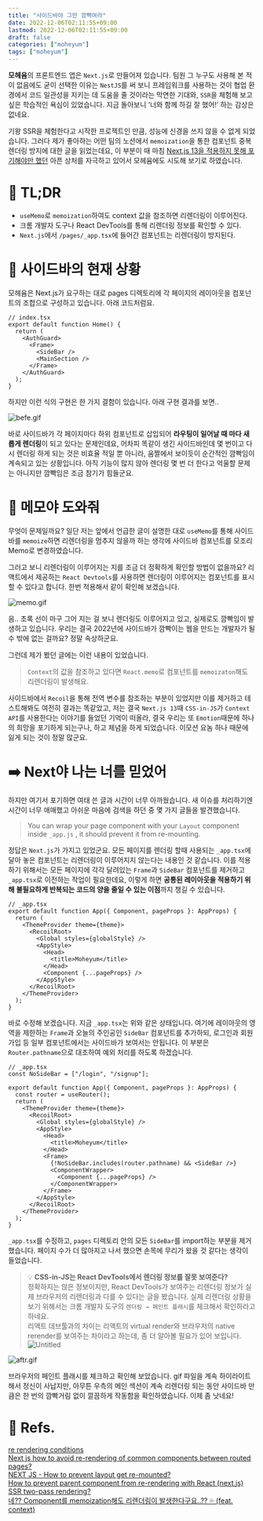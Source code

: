 ```yaml
---
title: "사이드바야 그만 깜빡여라"
date: 2022-12-06T02:11:55+09:00
lastmod: 2022-12-06T02:11:55+09:00
draft: false
categories: ["moheyum"]
tags: ["moheyum"]
---
```


**모헤윰**의 프론트엔드 앱은 `Next.js`로 만들어져 있습니다. 팀원 그 누구도 사용해 본 적이 없음에도 굳이 선택한 이유는 `NestJS`를 써 보니 프레임워크를 사용하는 것이 협업 환경에서 코드 일관성을 지키는 데 도움을 줄 것이라는 막연한 기대와, `SSR`을 체험해 보고 싶은 학습적인 욕심이 있었습니다. 지금 돌아보니 ‘너와 함께 하길 잘 했어!’ 하는 감상은 없네요.

기왕 SSR을 체험한다고 시작한 프로젝트인 만큼, 성능에 신경을 쓰지 않을 수 없게 되었습니다. 그러다 제가 좋아하는 어떤 팀의 노션에서 `memoization`을 통한 컴포넌트 중복 렌더링 방지에 대한 글을 읽었는데요, 이 부분이 때 마침 [Next.js 13을 적용하지 못해 포기해야만 했던](https://www.notion.so/next-js-13-app-dir-11191a66a5564a25ba882c8a835afd13) 아픈 상처를 자극하고 있어서 모헤윰에도 시도해 보기로 하였습니다.

# 🤷 TL;DR

- `useMemo`로 `memoization`하여도 context 값을 참조하면 리렌더링이 이루어진다.
- 크롬 개발자 도구나 React DevTools를 통해 리렌더링 정보를 확인할 수 있다.
- `Next.js`에서 `/pages/_app.tsx`에 들어간 컴포넌트는 리렌더링이 방지된다.

# 🤔 사이드바의 현재 상황

모헤윰은 Next.js가 요구하는 대로 pages 디렉토리에 각 페이지의 레이아웃을 컴포넌트의 조합으로 구성하고 있습니다. 아래 코드처럼요.

```tsx
// index.tsx
export default function Home() {
  return (
    <AuthGuard>
      <Frame>
        <SideBar />
        <MainSection />
      </Frame>
    </AuthGuard>
  );
}
```

하지만 이런 식의 구현은 한 가지 결함이 있습니다. 아래 구현 결과를 보면..

![befe.gif](/images/posts/2022/12/prevent-sidebar-blinking/01-sidebar-blinking.gif)

바로 사이드바가 각 페이지마다 하위 컴포넌트로 삽입되어 **라우팅이 일어날 때 마다 새롭게 렌더링**이 되고 있다는 문제인데요, 어차피 똑같이 생긴 사이드바인데 몇 번이고 다시 렌더링 하게 되는 것은 비효율 적일 뿐 아니라, 움짤에서 보이듯이 순간적인 깜빡임이 계속되고 있는 상황입니다. 아직 기능이 많지 않아 렌더링 몇 번 더 한다고 억울할 문제는 아니지만 깜빡임은 조금 참기가 힘들군요.

# 📝 메모야 도와줘

무엇이 문제일까요? 일단 저는 앞에서 언급한 글이 설명한 대로 `useMemo`를 통해 사이드바를 `memoize`하면 리렌더링을 멈추지 않을까 하는 생각에 사이드바 컴포넌트를 모조리 Memo로 변경하였습니다.

그러고 보니 리렌더링이 이루어지는 지를 조금 더 정확하게 확인할 방법이 없을까요? 리액트에서 제공하는 `React Devtools`를 사용하면 렌더링이 이루어지는 컴포넌트를 표시할 수 있다고 합니다. 한번 적용해서 같이 확인해 보겠습니다.

![memo.gif](/images/posts/2022/12/prevent-sidebar-blinking/02-sidebar-blinking.gif)

음.. 초록 선이 마구 그어 지는 걸 보니 렌더링도 이루어지고 있고, 실제로도 깜빡임이 발생하고 있습니다. 우리는 결국 2022년에 사이드바가 깜빡이는 웹을 만드는 개발자가 될 수 밖에 없는 걸까요? 정말 속상하군요.

그런데 제가 봤던 글에는 이런 내용이 있었습니다.

> `Context`의 값을 참조하고 있다면 `React.memo`로 컴포넌트를 `memoizaton`해도 리렌더링이 발생해요.

사이드바에서 `Recoil`을 통해 전역 변수를 참조하는 부분이 있었지만 이를 제거하고 테스트해봐도 여전히 결과는 똑같았고, 저는 결국 `Next.js 13`때 `CSS-in-JS`가 `Context API`를 사용한다는 이야기를 들었던 기억이 떠올라, 결국 우리는 또 `Emotion`때문에 하나의 희망을 포기하게 되는구나, 하고 체념을 하게 되었습니다. 이모션 요놈 하나 때문에 잃게 되는 것이 정말 많군요.

# ➡️ Next야 나는 너를 믿었어

하지만 여기서 포기하면 여태 쓴 글과 시간이 너무 아까웠습니다. 새 이슈를 처리하기엔 시간이 너무 애매했고 아쉬운 마음에 검색을 하던 중 몇 가지 글들을 발견했습니다.

> You can wrap your page component with your `Layout` component inside `_app.js`
> , it should prevent it from re-mounting.

정답은 `Next.js`가 가지고 있었군요. 모든 페이지를 렌더링 할때 사용되는 `_app.tsx`에 달아 놓은 컴포넌트는 리렌더링이 이루어지지 않는다는 내용인 것 같습니다. 이를 적용하기 위해서는 모든 페이지에 각각 달려있는 `Frame`과 `SideBar` 컴포넌트를 제거하고 `_app.tsx`로 이전하는 작업이 필요한데요, 이렇게 하면 **공통된 레이아웃을 적용하기 위해 불필요하게 반복되는 코드의 양을 줄일 수 있는 이점**까지 챙길 수 있습니다.

```tsx
// _app.tsx
export default function App({ Component, pageProps }: AppProps) {
  return (
    <ThemeProvider theme={theme}>
      <RecoilRoot>
        <Global styles={globalStyle} />
        <AppStyle>
          <Head>
            <title>Moheyum</title>
          </Head>
          <Component {...pageProps} />
        </AppStyle>
      </RecoilRoot>
    </ThemeProvider>
  );
}
```

바로 수정해 보겠습니다. 지금 `_app.tsx`는 위와 같은 상태입니다. 여기에 레이아웃의 영역을 제한하는 `Frame`과 오늘의 주인공인 `SideBar` 컴포넌트를 추가하되, 로그인과 회원가입 등 일부 컴포넌트에서는 사이드바가 보여서는 안됩니다. 이 부분은 `Router.pathname`으로 대조하여 예외 처리를 하도록 하겠습니다.

```tsx
// _app.tsx
const NoSideBar = ["/login", "/signup"];

export default function App({ Component, pageProps }: AppProps) {
  const router = useRouter();
  return (
    <ThemeProvider theme={theme}>
      <RecoilRoot>
        <Global styles={globalStyle} />
        <AppStyle>
          <Head>
            <title>Moheyum</title>
          </Head>
          <Frame>
            {!NoSideBar.includes(router.pathname) && <SideBar />}
            <ComponentWrapper>
              <Component {...pageProps} />
            </ComponentWrapper>
          </Frame>
        </AppStyle>
      </RecoilRoot>
    </ThemeProvider>
  );
}
```

`_app.tsx`를 수정하고, `pages` 디렉토리 안의 모든 `SideBar`를 import하는 부분을 제거했습니다. 페이지 수가 더 많아지고 나서 했으면 손목에 무리가 왔을 것 같다는 생각이 들었습니다.

> 💡 **CSS-in-JS는 React DevTools에서 렌더링 정보를 잘못 보여준다?**  
> 정확하지는 않은 정보이지만, React DevTools가 보여주는 리렌더링 정보가 실제 브라우저의 리렌더링과 다를 수 있다는 글을 봤습니다. 실제 리렌더링 상황을 보기 위해서는 크롬 개발자 도구의 `렌더링 → 페인트 플래시`를 체크해서 확인하라고 하네요.  
> 리액트 데브툴과의 차이는 리액트의 virtual render와 브라우저의 native rerender를 보여주는 차이라고 하는데, 좀 더 알아볼 필요가 있어 보입니다.  
> ![Untitled](/images/posts/2022/12/prevent-sidebar-blinking/03-sidebar-blinking.png)

![aftr.gif](/images/posts/2022/12/prevent-sidebar-blinking/04-sidebar-blinking.gif)

브라우저의 페인트 플래시를 체크하고 확인해 보았습니다. gif 파일을 계속 하이라이트해서 정신이 사납지만, 아무튼 우측의 메인 섹션이 계속 리렌더링 되는 동안 사이드바 만큼은 한 번의 깜빡거림 없이 깔끔하게 작동함을 확인하였습니다. 이제 좀 낫네요!

# 📖 Refs.

[re rendering conditions](https://velog.io/@gth1123/re-rendering-conditions)  
[Next js how to avoid re-rendering of common components between routed pages?](https://stackoverflow.com/questions/70531347/next-js-how-to-avoid-re-rendering-of-common-components-between-routed-pages)  
[NEXT JS - How to prevent layout get re-mounted?](https://stackoverflow.com/questions/59519286/next-js-how-to-prevent-layout-get-re-mounted)  
[How to prevent parent component from re-rendering with React (next.js) SSR two-pass rendering?](https://stackoverflow.com/questions/58987174/how-to-prevent-parent-component-from-re-rendering-with-react-next-js-ssr-two-p)  
[네?? Component를 memoization해도 리렌더링이 발생한다구요..?? 💦 (feat. context)](https://www.notion.so/Component-memoization-feat-context-a4a73e27d15343e6b518a77c0c9d92b3)
